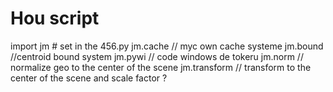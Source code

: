 # Hou script


import jm # set in the 456.py
jm.cache // myc own cache systeme
jm.bound //centroid bound system
jm.pywi // code windows de tokeru
jm.norm // normalize geo to the center of the scene
jm.transform // transform to the center of the scene and scale factor ?